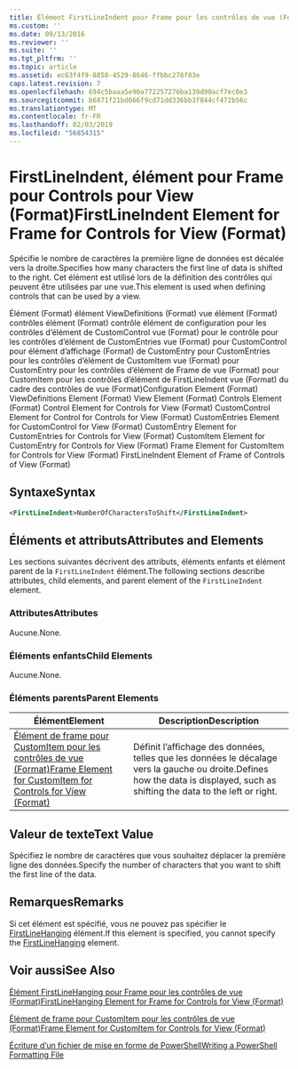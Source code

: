 ```yaml
---
title: Élément FirstLineIndent pour Frame pour les contrôles de vue (Format) | Microsoft Docs
ms.custom: ''
ms.date: 09/13/2016
ms.reviewer: ''
ms.suite: ''
ms.tgt_pltfrm: ''
ms.topic: article
ms.assetid: ec63f4f9-8858-4529-8646-ffbbc278f83e
caps.latest.revision: 7
ms.openlocfilehash: 694c5baaa5e90a772257276ba139d90acf7ec0e3
ms.sourcegitcommit: b6871f21bd666f9cd71dd336bb3f844cf472b56c
ms.translationtype: MT
ms.contentlocale: fr-FR
ms.lasthandoff: 02/03/2019
ms.locfileid: "56854315"
---
```

# <a name="firstlineindent-element-for-frame-for-controls-for-view-format"></a><span data-ttu-id="b7fb1-102">FirstLineIndent, élément pour Frame pour Controls pour View (Format)</span><span class="sxs-lookup"><span data-stu-id="b7fb1-102">FirstLineIndent Element for Frame for Controls for View (Format)</span></span>

<span data-ttu-id="b7fb1-103">Spécifie le nombre de caractères la première ligne de données est décalée vers la droite.</span><span class="sxs-lookup"><span data-stu-id="b7fb1-103">Specifies how many characters the first line of data is shifted to the right.</span></span> <span data-ttu-id="b7fb1-104">Cet élément est utilisé lors de la définition des contrôles qui peuvent être utilisées par une vue.</span><span class="sxs-lookup"><span data-stu-id="b7fb1-104">This element is used when defining controls that can be used by a view.</span></span>

<span data-ttu-id="b7fb1-105">Élément (Format) élément ViewDefinitions (Format) vue élément (Format) contrôles élément (Format) contrôle élément de configuration pour les contrôles d’élément de CustomControl vue (Format) pour le contrôle pour les contrôles d’élément de CustomEntries vue (Format) pour CustomControl pour élément d’affichage (Format) de CustomEntry pour CustomEntries pour les contrôles d’élément de CustomItem vue (Format) pour CustomEntry pour les contrôles d’élément de Frame de vue (Format) pour CustomItem pour les contrôles d’élément de FirstLineIndent vue (Format) du cadre des contrôles de vue (Format)</span><span class="sxs-lookup"><span data-stu-id="b7fb1-105">Configuration Element (Format) ViewDefinitions Element (Format) View Element (Format) Controls Element (Format) Control Element for Controls for View (Format) CustomControl Element for Control for Controls for View (Format) CustomEntries Element for CustomControl for View (Format) CustomEntry Element for CustomEntries for Controls for View (Format) CustomItem Element for CustomEntry for Controls for View (Format) Frame Element for CustomItem for Controls for View (Format) FirstLineIndent Element of Frame of Controls of View (Format)</span></span>

## <a name="syntax"></a><span data-ttu-id="b7fb1-106">Syntaxe</span><span class="sxs-lookup"><span data-stu-id="b7fb1-106">Syntax</span></span>

```xml
<FirstLineIndent>NumberOfCharactersToShift</FirstLineIndent>
```

## <a name="attributes-and-elements"></a><span data-ttu-id="b7fb1-107">Éléments et attributs</span><span class="sxs-lookup"><span data-stu-id="b7fb1-107">Attributes and Elements</span></span>

<span data-ttu-id="b7fb1-108">Les sections suivantes décrivent des attributs, éléments enfants et élément parent de la `FirstLineIndent` élément.</span><span class="sxs-lookup"><span data-stu-id="b7fb1-108">The following sections describe attributes, child elements, and parent element of the `FirstLineIndent` element.</span></span>

### <a name="attributes"></a><span data-ttu-id="b7fb1-109">Attributes</span><span class="sxs-lookup"><span data-stu-id="b7fb1-109">Attributes</span></span>

<span data-ttu-id="b7fb1-110">Aucune.</span><span class="sxs-lookup"><span data-stu-id="b7fb1-110">None.</span></span>

### <a name="child-elements"></a><span data-ttu-id="b7fb1-111">Éléments enfants</span><span class="sxs-lookup"><span data-stu-id="b7fb1-111">Child Elements</span></span>

<span data-ttu-id="b7fb1-112">Aucune.</span><span class="sxs-lookup"><span data-stu-id="b7fb1-112">None.</span></span>

### <a name="parent-elements"></a><span data-ttu-id="b7fb1-113">Éléments parents</span><span class="sxs-lookup"><span data-stu-id="b7fb1-113">Parent Elements</span></span>

|<span data-ttu-id="b7fb1-114">Élément</span><span class="sxs-lookup"><span data-stu-id="b7fb1-114">Element</span></span>|<span data-ttu-id="b7fb1-115">Description</span><span class="sxs-lookup"><span data-stu-id="b7fb1-115">Description</span></span>|
|-------------|-----------------|
|[<span data-ttu-id="b7fb1-116">Élément de frame pour CustomItem pour les contrôles de vue (Format)</span><span class="sxs-lookup"><span data-stu-id="b7fb1-116">Frame Element for CustomItem for Controls for View (Format)</span></span>](./frame-element-for-customitem-for-controls-for-view-format.md)|<span data-ttu-id="b7fb1-117">Définit l’affichage des données, telles que les données le décalage vers la gauche ou droite.</span><span class="sxs-lookup"><span data-stu-id="b7fb1-117">Defines how the data is displayed, such as shifting the data to the left or right.</span></span>|

## <a name="text-value"></a><span data-ttu-id="b7fb1-118">Valeur de texte</span><span class="sxs-lookup"><span data-stu-id="b7fb1-118">Text Value</span></span>

<span data-ttu-id="b7fb1-119">Spécifiez le nombre de caractères que vous souhaitez déplacer la première ligne des données.</span><span class="sxs-lookup"><span data-stu-id="b7fb1-119">Specify the number of characters that you want to shift the first line of the data.</span></span>

## <a name="remarks"></a><span data-ttu-id="b7fb1-120">Remarques</span><span class="sxs-lookup"><span data-stu-id="b7fb1-120">Remarks</span></span>

<span data-ttu-id="b7fb1-121">Si cet élément est spécifié, vous ne pouvez pas spécifier le [FirstLineHanging](./firstlinehanging-element-for-frame-for-controls-for-view-format.md) élément.</span><span class="sxs-lookup"><span data-stu-id="b7fb1-121">If this element is specified, you cannot specify the [FirstLineHanging](./firstlinehanging-element-for-frame-for-controls-for-view-format.md) element.</span></span>

## <a name="see-also"></a><span data-ttu-id="b7fb1-122">Voir aussi</span><span class="sxs-lookup"><span data-stu-id="b7fb1-122">See Also</span></span>

[<span data-ttu-id="b7fb1-123">Élément FirstLineHanging pour Frame pour les contrôles de vue (Format)</span><span class="sxs-lookup"><span data-stu-id="b7fb1-123">FirstLineHanging Element for Frame for Controls for View (Format)</span></span>](./firstlinehanging-element-for-frame-for-controls-for-view-format.md)

[<span data-ttu-id="b7fb1-124">Élément de frame pour CustomItem pour les contrôles de vue (Format)</span><span class="sxs-lookup"><span data-stu-id="b7fb1-124">Frame Element for CustomItem for Controls for View (Format)</span></span>](./frame-element-for-customitem-for-controls-for-view-format.md)

[<span data-ttu-id="b7fb1-125">Écriture d’un fichier de mise en forme de PowerShell</span><span class="sxs-lookup"><span data-stu-id="b7fb1-125">Writing a PowerShell Formatting File</span></span>](./writing-a-powershell-formatting-file.md)
